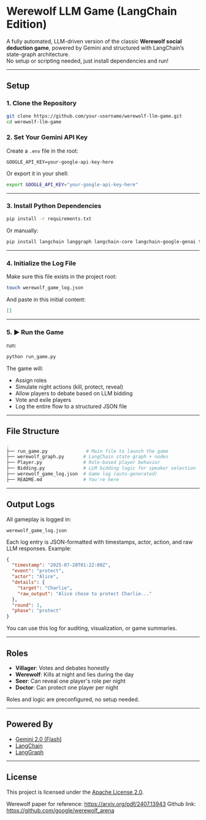 # Werewolf LLM Game (LangChain Edition)

A fully automated, LLM-driven version of the classic **Werewolf social deduction game**, powered by Gemini and structured with LangChain’s state-graph architecture.  
No setup or scripting needed, just install dependencies and run!

---

## Setup

### 1. Clone the Repository

```bash
git clone https://github.com/your-username/werewolf-llm-game.git
cd werewolf-llm-game
```

### 2. Set Your Gemini API Key

Create a `.env` file in the root:

```env
GOOGLE_API_KEY=your-google-api-key-here
```

Or export it in your shell:

```bash
export GOOGLE_API_KEY="your-google-api-key-here"
```

---

### 3. Install Python Dependencies

```bash
pip install -r requirements.txt
```

Or manually:

```bash
pip install langchain langgraph langchain-core langchain-google-genai tqdm pydantic
```

---

### 4. Initialize the Log File

Make sure this file exists in the project root:

```bash
touch werewolf_game_log.json
```

And paste in this initial content:

```json
[]
```

---

### 5. ▶️ Run the Game

run:

```bash
python run_game.py
```

The game will:
- Assign roles
- Simulate night actions (kill, protect, reveal)
- Allow players to debate based on LLM bidding
- Vote and exile players
- Log the entire flow to a structured JSON file

---

## File Structure

```bash
.
├── run_game.py              # Main file to launch the game
├── werewolf_graph.py       # LangChain state graph + nodes
├── Player.py               # Role-based player behavior
├── Bidding.py              # LLM bidding logic for speaker selection
├── werewolf_game_log.json  # Game log (auto-generated)
├── README.md               # You're here
```

---

## Output Logs

All gameplay is logged in:

```
werewolf_game_log.json
```

Each log entry is JSON-formatted with timestamps, actor, action, and raw LLM responses. Example:
```json
{
  "timestamp": "2025-07-20T01:22:00Z",
  "event": "protect",
  "actor": "Alice",
  "details": {
    "target": "Charlie",
    "raw_output": "Alice chose to protect Charlie..."
  },
  "round": 1,
  "phase": "protect"
}
```

You can use this log for auditing, visualization, or game summaries.

---

## Roles 

- **Villager**: Votes and debates honestly
- **Werewolf**: Kills at night and lies during the day
- **Seer**: Can reveal one player's role per night
- **Doctor**: Can protect one player per night

Roles and logic are preconfigured, no setup needed.

---

## Powered By

- [Gemini 2.0 (Flash)](https://ai.google.dev/)
- [LangChain](https://www.langchain.com/)
- [LangGraph](https://github.com/langchain-ai/langgraph)

---

## License

This project is licensed under the [Apache License 2.0](http://www.apache.org/licenses/LICENSE-2.0).


Werewolf paper for reference: 
https://arxiv.org/pdf/2407.13943
Github link: https://github.com/google/werewolf_arena
